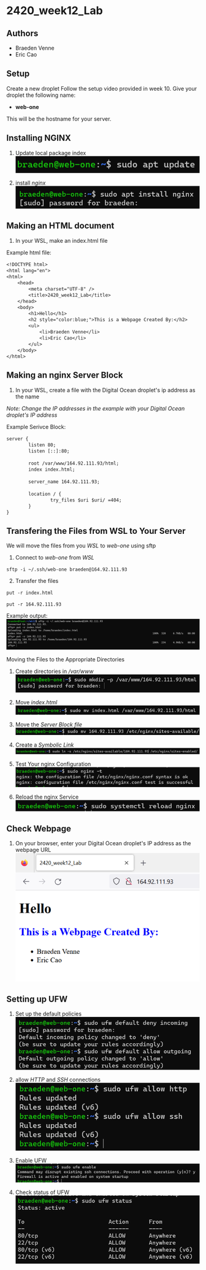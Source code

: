 # 2420_week12_Lab

## Authors
- Braeden Venne
- Eric Cao

## Setup
Create a new droplet
Follow the setup video provided in week 10.
Give your droplet the following name:

- **web-one**

This will be the hostname for your server.

## Installing NGINX
1. Update local package index <br>
   ![picture of apt update command](/images/aptupdate.PNG)
   
2. install *nginx* <br>
    ![picture of install nginx command](/images/installnginx.PNG)


## Making an HTML document
1. In your WSL, make an index.html file

Example html file:
```
<!DOCTYPE html>
<html lang="en">
<html>
    <head>
        <meta charset="UTF-8" />
        <title>2420_week12_Lab</title>
    </head>
    <body>
        <h1>Hello</h1>
        <h2 style="color:blue;">This is a Webpage Created By:</h2>
        <ul>
            <li>Braeden Venne</li>
            <li>Eric Cao</li>
        </ul>
    </body>
</html>
```

## Making an nginx Server Block
1. In your WSL, create a file with the Digital Ocean droplet's ip address as the name

*Note: Change the IP addresses in the example with your Digital Ocean droplet's IP address*

Example Serivce Block:
```
server {
        listen 80;
        listen [::]:80;

        root /var/www/164.92.111.93/html;
        index index.html;

        server_name 164.92.111.93;

        location / {
                try_files $uri $uri/ =404;
        }
} 
```

## Transfering the Files from WSL to  Your Server
We will move the files from you *WSL* to *web-one* using sftp

1. Connect to *web-one* from *WSL*
```
sftp -i ~/.ssh/web-one braeden@164.92.111.93
```

2. Transfer the files
```
put -r index.html
```
```
put -r 164.92.111.93
```
Example output: <br>
![picture of file transfer](/images/transfer-files.PNG)

Moving the Files to the Appropriate Directories

1. Create directories in */var/www* <br>
![picture of making directory](/images/make-dir.PNG)

2. Move *index.html* <br>
![picture of moving index.html](/images/mv-index.PNG)

3. Move the *Server Block file* <br>
![picture of moving the server block](/images/mv-server-block.PNG)

4. Create a *Symbolic Link* <br>
![picture of creating the sym link](/images/symbolic-link.PNG)

5. Test Your nginx Configuration <br>
![picture of nginx config test](/images/nginx-config.PNG)

6. Reload the nginx Service <br>
![picture of reloading nginx service](/images/reload-nginx.PNG)

## Check Webpage
1. On your browser, enter your Digital Ocean droplet's IP address as the webpage URL <br>
![picture of webpage](/images/webpage.PNG)

## Setting up UFW
1. Set up the default policies <br>
![picture of default policies](/images/ufw-set-defaults.PNG)

2. allow *HTTP* and *SSH* connections <br>
![picture of allowing connections](/images/allow-http-ssh.PNG)

3. Enable UFW <br>
![picture of enabling UFW](/images/enable-ufw.PNG)

4. Check status of UFW <br>
![picture of UFW status](/images/ufw-status.PNG)

